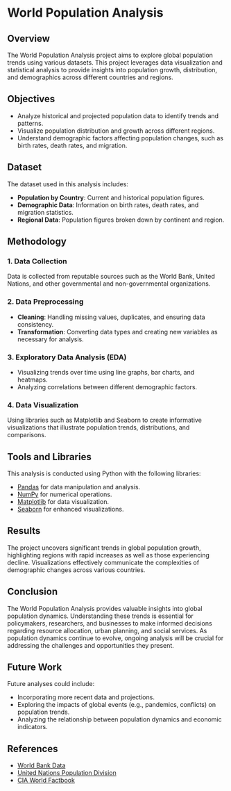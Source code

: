 # World Population Analysis

## Overview

The World Population Analysis project aims to explore global population trends using various datasets. This project leverages data visualization and statistical analysis to provide insights into population growth, distribution, and demographics across different countries and regions.

## Objectives

- Analyze historical and projected population data to identify trends and patterns.
- Visualize population distribution and growth across different regions.
- Understand demographic factors affecting population changes, such as birth rates, death rates, and migration.

## Dataset

The dataset used in this analysis includes:
- **Population by Country**: Current and historical population figures.
- **Demographic Data**: Information on birth rates, death rates, and migration statistics.
- **Regional Data**: Population figures broken down by continent and region.

## Methodology

### 1. Data Collection
Data is collected from reputable sources such as the World Bank, United Nations, and other governmental and non-governmental organizations.

### 2. Data Preprocessing
- **Cleaning**: Handling missing values, duplicates, and ensuring data consistency.
- **Transformation**: Converting data types and creating new variables as necessary for analysis.

### 3. Exploratory Data Analysis (EDA)
- Visualizing trends over time using line graphs, bar charts, and heatmaps.
- Analyzing correlations between different demographic factors.

### 4. Data Visualization
Using libraries such as Matplotlib and Seaborn to create informative visualizations that illustrate population trends, distributions, and comparisons.

## Tools and Libraries

This analysis is conducted using Python with the following libraries:
- [Pandas](https://pandas.pydata.org/) for data manipulation and analysis.
- [NumPy](https://numpy.org/) for numerical operations.
- [Matplotlib](https://matplotlib.org/) for data visualization.
- [Seaborn](https://seaborn.pydata.org/) for enhanced visualizations.

## Results

The project uncovers significant trends in global population growth, highlighting regions with rapid increases as well as those experiencing decline. Visualizations effectively communicate the complexities of demographic changes across various countries.

## Conclusion

The World Population Analysis provides valuable insights into global population dynamics. Understanding these trends is essential for policymakers, researchers, and businesses to make informed decisions regarding resource allocation, urban planning, and social services. As population dynamics continue to evolve, ongoing analysis will be crucial for addressing the challenges and opportunities they present.

## Future Work

Future analyses could include:
- Incorporating more recent data and projections.
- Exploring the impacts of global events (e.g., pandemics, conflicts) on population trends.
- Analyzing the relationship between population dynamics and economic indicators.

## References

- [World Bank Data](https://data.worldbank.org/)
- [United Nations Population Division](https://www.un.org/development/desa/pd/)
- [CIA World Factbook](https://www.cia.gov/the-world-factbook/)


